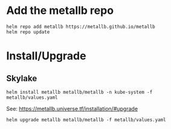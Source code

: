 # Add the metallb repo

```
helm repo add metallb https://metallb.github.io/metallb
helm repo update
```

# Install/Upgrade


## Skylake
```
helm install metallb metallb/metallb -n kube-system -f metallb/values.yaml
```

See: https://metallb.universe.tf/installation/#upgrade

```
helm upgrade metallb metallb/metallb -f metallb/values.yaml
```

